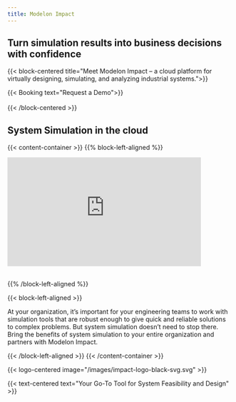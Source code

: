 ```yaml
---
title: Modelon Impact
---
```


## Turn simulation results into business decisions with confidence

{{< block-centered title="Meet Modelon Impact – a cloud platform for virtually designing, simulating, and analyzing industrial systems.">}}

{{< Booking text="Request a Demo">}}
<br>
<br>
{{< /block-centered >}}

## System Simulation in the cloud   

{{< content-container >}}
{{% block-left-aligned %}}

<iframe width="434" height="244" src="https://www.youtube.com/embed/bRPqP9H07co" title="Meet Modelon Impact" frameborder="0" allow="accelerometer; autoplay; clipboard-write; encrypted-media; gyroscope; picture-in-picture; web-share" referrerpolicy="strict-origin-when-cross-origin" allowfullscreen></iframe>
<br>
<br>

{{% /block-left-aligned %}}

{{< block-left-aligned >}}

At your organization, it’s important for your engineering teams to work with simulation tools that are robust enough to give quick and reliable solutions to complex problems. But system simulation doesn’t need to stop there. Bring the benefits of system simulation to your entire organization and partners with Modelon Impact.

{{< /block-left-aligned >}}
{{< /content-container >}}

{{< logo-centered image="/images/impact-logo-black-svg.svg" >}}

{{< text-centered text="Your Go-To Tool for System Feasibility and Design" >}} 

<!-- to do: rebuild https://modelon.com/modelon-impact-overview-l/ below, using above content container and videos

